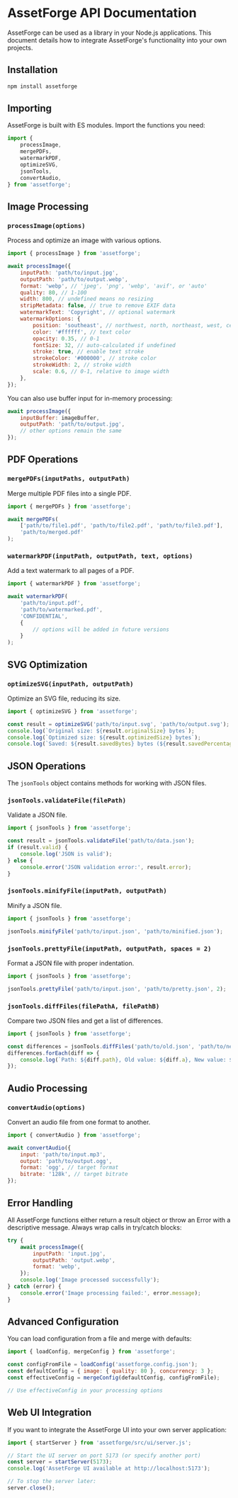 # AssetForge API Documentation

AssetForge can be used as a library in your Node.js applications. This document details how to integrate AssetForge's functionality into your own projects.

## Installation

```bash
npm install assetforge
```

## Importing

AssetForge is built with ES modules. Import the functions you need:

```javascript
import {
	processImage,
	mergePDFs,
	watermarkPDF,
	optimizeSVG,
	jsonTools,
	convertAudio,
} from 'assetforge';
```

## Image Processing

### `processImage(options)`

Process and optimize an image with various options.

```javascript
import { processImage } from 'assetforge';

await processImage({
	inputPath: 'path/to/input.jpg',
	outputPath: 'path/to/output.webp',
	format: 'webp', // 'jpeg', 'png', 'webp', 'avif', or 'auto'
	quality: 80, // 1-100
	width: 800, // undefined means no resizing
	stripMetadata: false, // true to remove EXIF data
	watermarkText: 'Copyright', // optional watermark
	watermarkOptions: {
		position: 'southeast', // northwest, north, northeast, west, center, east, southwest, south, southeast
		color: '#ffffff', // text color
		opacity: 0.35, // 0-1
		fontSize: 32, // auto-calculated if undefined
		stroke: true, // enable text stroke
		strokeColor: '#000000', // stroke color
		strokeWidth: 2, // stroke width
		scale: 0.6, // 0-1, relative to image width
	},
});
```

You can also use buffer input for in-memory processing:

```javascript
await processImage({
	inputBuffer: imageBuffer,
	outputPath: 'path/to/output.jpg',
	// other options remain the same
});
```

## PDF Operations

### `mergePDFs(inputPaths, outputPath)`

Merge multiple PDF files into a single PDF.

```javascript
import { mergePDFs } from 'assetforge';

await mergePDFs(
	['path/to/file1.pdf', 'path/to/file2.pdf', 'path/to/file3.pdf'],
	'path/to/merged.pdf'
);
```

### `watermarkPDF(inputPath, outputPath, text, options)`

Add a text watermark to all pages of a PDF.

```javascript
import { watermarkPDF } from 'assetforge';

await watermarkPDF(
	'path/to/input.pdf',
	'path/to/watermarked.pdf',
	'CONFIDENTIAL',
	{
		// options will be added in future versions
	}
);
```

## SVG Optimization

### `optimizeSVG(inputPath, outputPath)`

Optimize an SVG file, reducing its size.

```javascript
import { optimizeSVG } from 'assetforge';

const result = optimizeSVG('path/to/input.svg', 'path/to/output.svg');
console.log(`Original size: ${result.originalSize} bytes`);
console.log(`Optimized size: ${result.optimizedSize} bytes`);
console.log(`Saved: ${result.savedBytes} bytes (${result.savedPercentage}%)`);
```

## JSON Operations

The `jsonTools` object contains methods for working with JSON files.

### `jsonTools.validateFile(filePath)`

Validate a JSON file.

```javascript
import { jsonTools } from 'assetforge';

const result = jsonTools.validateFile('path/to/data.json');
if (result.valid) {
	console.log('JSON is valid');
} else {
	console.error('JSON validation error:', result.error);
}
```

### `jsonTools.minifyFile(inputPath, outputPath)`

Minify a JSON file.

```javascript
import { jsonTools } from 'assetforge';

jsonTools.minifyFile('path/to/input.json', 'path/to/minified.json');
```

### `jsonTools.prettyFile(inputPath, outputPath, spaces = 2)`

Format a JSON file with proper indentation.

```javascript
import { jsonTools } from 'assetforge';

jsonTools.prettyFile('path/to/input.json', 'path/to/pretty.json', 2);
```

### `jsonTools.diffFiles(filePathA, filePathB)`

Compare two JSON files and get a list of differences.

```javascript
import { jsonTools } from 'assetforge';

const differences = jsonTools.diffFiles('path/to/old.json', 'path/to/new.json');
differences.forEach(diff => {
	console.log(`Path: ${diff.path}, Old value: ${diff.a}, New value: ${diff.b}`);
});
```

## Audio Processing

### `convertAudio(options)`

Convert an audio file from one format to another.

```javascript
import { convertAudio } from 'assetforge';

await convertAudio({
	input: 'path/to/input.mp3',
	output: 'path/to/output.ogg',
	format: 'ogg', // target format
	bitrate: '128k', // target bitrate
});
```

## Error Handling

All AssetForge functions either return a result object or throw an Error with a descriptive message. Always wrap calls in try/catch blocks:

```javascript
try {
	await processImage({
		inputPath: 'input.jpg',
		outputPath: 'output.webp',
		format: 'webp',
	});
	console.log('Image processed successfully');
} catch (error) {
	console.error('Image processing failed:', error.message);
}
```

## Advanced Configuration

You can load configuration from a file and merge with defaults:

```javascript
import { loadConfig, mergeConfig } from 'assetforge';

const configFromFile = loadConfig('assetforge.config.json');
const defaultConfig = { image: { quality: 80 }, concurrency: 3 };
const effectiveConfig = mergeConfig(defaultConfig, configFromFile);

// Use effectiveConfig in your processing options
```

## Web UI Integration

If you want to integrate the AssetForge UI into your own server application:

```javascript
import { startServer } from 'assetforge/src/ui/server.js';

// Start the UI server on port 5173 (or specify another port)
const server = startServer(5173);
console.log('AssetForge UI available at http://localhost:5173');

// To stop the server later:
server.close();
```
